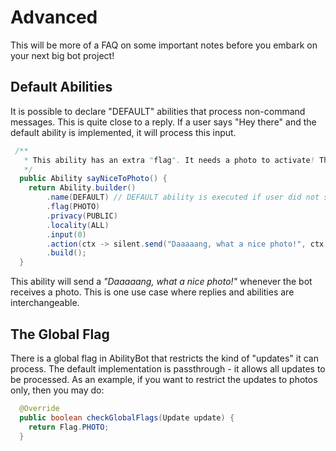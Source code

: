 # Advanced
This will be more of a FAQ on some important notes before you embark on your next big bot project!

## Default Abilities

It is possible to declare "DEFAULT" abilities that process non-command messages. This is quite close to a reply. If a user says "Hey there" and the default ability is implemented, it will process this input.
```java
 /**
   * This ability has an extra "flag". It needs a photo to activate! This feature is activated by default if there is no /command given.
   */
  public Ability sayNiceToPhoto() {
    return Ability.builder()
        .name(DEFAULT) // DEFAULT ability is executed if user did not specify a command -> Bot needs to have access to messages (check FatherBot)
        .flag(PHOTO)
        .privacy(PUBLIC)
        .locality(ALL)
        .input(0)
        .action(ctx -> silent.send("Daaaaang, what a nice photo!", ctx.chatId()))
        .build();
  }
```

This ability will send a *"Daaaaang, what a nice photo!"* whenever the bot receives a photo. This is one use case where replies and abilities are interchangeable.

## The Global Flag
There is a global flag in AbilityBot that restricts the kind of "updates" it can process. The default implementation is passthrough - it allows all updates to be processed.
As an example, if you want to restrict the updates to photos only, then you may do:

```java
  @Override
  public boolean checkGlobalFlags(Update update) {
    return Flag.PHOTO;
  }
```